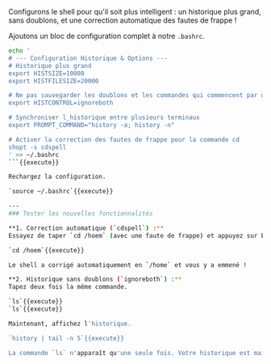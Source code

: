 Configurons le shell pour qu'il soit plus intelligent : un historique plus grand, sans doublons, et une correction automatique des fautes de frappe !

Ajoutons un bloc de configuration complet à notre `.bashrc`.

```bash
echo '
# --- Configuration Historique & Options ---
# Historique plus grand
export HISTSIZE=10000
export HISTFILESIZE=20000

# Ne pas sauvegarder les doublons et les commandes qui commencent par un espace
export HISTCONTROL=ignoreboth

# Synchroniser l_historique entre plusieurs terminaux
export PROMPT_COMMAND="history -a; history -n"

# Activer la correction des fautes de frappe pour la commande cd
shopt -s cdspell
' >> ~/.bashrc
```{{execute}}

Rechargez la configuration.

`source ~/.bashrc`{{execute}}

---
### Tester les nouvelles fonctionnalités

**1. Correction automatique (`cdspell`) :**
Essayez de taper `cd /hoem` (avec une faute de frappe) et appuyez sur Entrée.

`cd /hoem`{{execute}}

Le shell a corrigé automatiquement en `/home` et vous y a emmené !

**2. Historique sans doublons (`ignoreboth`) :**
Tapez deux fois la même commande.

`ls`{{execute}}
`ls`{{execute}}

Maintenant, affichez l'historique.

`history | tail -n 5`{{execute}}

La commande `ls` n'apparaît qu'une seule fois. Votre historique est maintenant plus propre et plus utile. Vous avez configuré un shell de niveau professionnel !